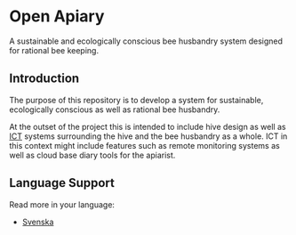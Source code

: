 # Open Apiary
<!-- Eric Sandbling, https://github.com/ericsandbling -->

A sustainable and ecologically conscious bee husbandry system designed for rational bee keeping.

## Introduction

The purpose of this repository is to develop a system for sustainable, ecologically conscious as well as rational bee husbandry.

At the outset of the project this is intended to include hive design as well as [ICT](https://en.wikipedia.org/wiki/Information_and_communications_technology) systems surrounding the hive and the bee husbandry as a whole. ICT in this context might include features such as remote monitoring systems as well as cloud base diary tools for the apiarist.

## Language Support

Read more in your language:

* [Svenska](index.swe-SV.md)
